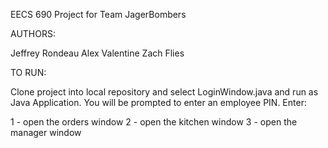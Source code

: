 EECS 690 Project for Team JagerBombers


AUTHORS:

Jeffrey Rondeau
Alex Valentine
Zach Flies



TO RUN:

Clone project into local repository and select LoginWindow.java and run as Java Application. You will be prompted to enter an employee PIN. Enter:

1 - open the orders window
2 - open the kitchen window
3 - open the manager window
